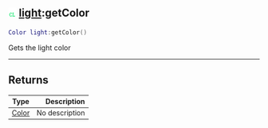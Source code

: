 ## ![client](../../.gitbook/assets/client.png) [light](./readme/light.md):getColor

```lua
Color light:getColor()
```

Gets the light color

------
## Returns

| Type   | Description |
| ------ | ----------: |
| [Color](./readme/color.md) | No description |

